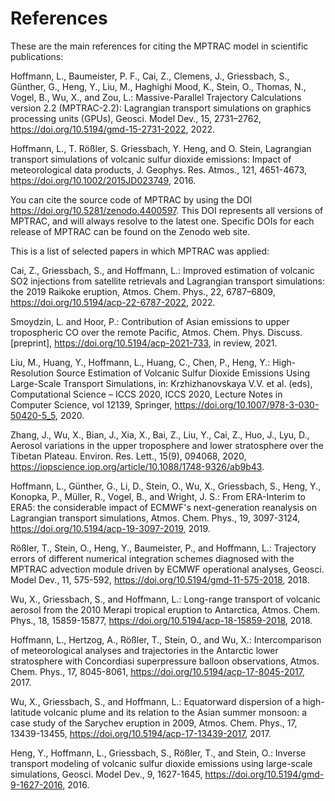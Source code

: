 # References

These are the main references for citing the MPTRAC model in scientific publications:

Hoffmann, L., Baumeister, P. F., Cai, Z., Clemens, J., Griessbach, S., Günther, G., Heng, Y., Liu, M., Haghighi Mood, K., Stein, O., Thomas, N., Vogel, B., Wu, X., and Zou, L.: Massive-Parallel Trajectory Calculations version 2.2 (MPTRAC-2.2): Lagrangian transport simulations on graphics processing units (GPUs), Geosci. Model Dev., 15, 2731–2762, https://doi.org/10.5194/gmd-15-2731-2022, 2022.

Hoffmann, L., T. Rößler, S. Griessbach, Y. Heng, and O. Stein, Lagrangian transport simulations of volcanic sulfur dioxide emissions: Impact of meteorological data products, J. Geophys. Res. Atmos., 121, 4651-4673, https://doi.org/10.1002/2015JD023749, 2016. 

You can cite the source code of MPTRAC by using the DOI https://doi.org/10.5281/zenodo.4400597. This DOI represents all versions of MPTRAC, and will always resolve to the latest one. Specific DOIs for each release of MPTRAC can be found on the Zenodo web site.

This is a list of selected papers in which MPTRAC was applied:

Cai, Z., Griessbach, S., and Hoffmann, L.: Improved estimation of volcanic SO2 injections from satellite retrievals and Lagrangian transport simulations: the 2019 Raikoke eruption, Atmos. Chem. Phys., 22, 6787–6809, https://doi.org/10.5194/acp-22-6787-2022, 2022.

Smoydzin, L. and Hoor, P.: Contribution of Asian emissions to upper tropospheric CO over the remote Pacific, Atmos. Chem. Phys. Discuss. [preprint], https://doi.org/10.5194/acp-2021-733, in review, 2021. 

Liu, M., Huang, Y., Hoffmann, L., Huang, C., Chen, P., Heng, Y.: High-Resolution Source Estimation of Volcanic Sulfur Dioxide Emissions Using Large-Scale Transport Simulations, in: Krzhizhanovskaya V.V. et al. (eds), Computational Science – ICCS 2020, ICCS 2020, Lecture Notes in Computer Science, vol 12139, Springer, https://doi.org/10.1007/978-3-030-50420-5_5, 2020.

Zhang, J., Wu, X., Bian, J., Xia, X., Bai, Z., Liu, Y., Cai, Z., Huo, J., Lyu, D., Aerosol variations in the upper troposphere and lower stratosphere over the Tibetan Plateau. Environ. Res. Lett., 15(9), 094068, 2020, https://iopscience.iop.org/article/10.1088/1748-9326/ab9b43.

Hoffmann, L., Günther, G., Li, D., Stein, O., Wu, X., Griessbach, S., Heng, Y., Konopka, P., Müller, R., Vogel, B., and Wright, J. S.: From ERA-Interim to ERA5: the considerable impact of ECMWF's next-generation reanalysis on Lagrangian transport simulations, Atmos. Chem. Phys., 19, 3097-3124, https://doi.org/10.5194/acp-19-3097-2019, 2019.

Rößler, T., Stein, O., Heng, Y., Baumeister, P., and Hoffmann, L.: Trajectory errors of different numerical integration schemes diagnosed with the MPTRAC advection module driven by ECMWF operational analyses, Geosci. Model Dev., 11, 575-592, https://doi.org/10.5194/gmd-11-575-2018, 2018.

Wu, X., Griessbach, S., and Hoffmann, L.: Long-range transport of volcanic aerosol from the 2010 Merapi tropical eruption to Antarctica, Atmos. Chem. Phys., 18, 15859-15877, https://doi.org/10.5194/acp-18-15859-2018, 2018.

Hoffmann, L., Hertzog, A., Rößler, T., Stein, O., and Wu, X.: Intercomparison of meteorological analyses and trajectories in the Antarctic lower stratosphere with Concordiasi superpressure balloon observations, Atmos. Chem. Phys., 17, 8045-8061, https://doi.org/10.5194/acp-17-8045-2017, 2017.

Wu, X., Griessbach, S., and Hoffmann, L.: Equatorward dispersion of a high-latitude volcanic plume and its relation to the Asian summer monsoon: a case study of the Sarychev eruption in 2009, Atmos. Chem. Phys., 17, 13439-13455, https://doi.org/10.5194/acp-17-13439-2017, 2017.

Heng, Y., Hoffmann, L., Griessbach, S., Rößler, T., and Stein, O.: Inverse transport modeling of volcanic sulfur dioxide emissions using large-scale simulations, Geosci. Model Dev., 9, 1627-1645, https://doi.org/10.5194/gmd-9-1627-2016, 2016.
